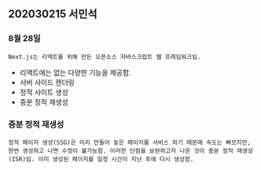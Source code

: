 ## 202030215 서민석

### 8월 28일

```
Next.js는 리액트를 위해 만든 오픈소스 자바스크립트 웹 프레임워크임.
```
- 리액트에는 없는 다양한 기능을 제공함.
- 서버 사이드 렌더링
- 정적 사이트 생성
- 증분 정적 재생성
### 증분 정적 재생성
```
정적 페이지 생성(SSG)은 미리 만들어 놓은 페이지를 서비스 하기 때문에 속도는 빠르지만, 한번 생성하고 나면 수정이 불가능함. 이러한 단점을 보완하고자 나온 것이 증분 정적 재생성(ISR)임. 이미 생성된 페이지를 일정 시간이 지난 후에 다시 생성함.
```